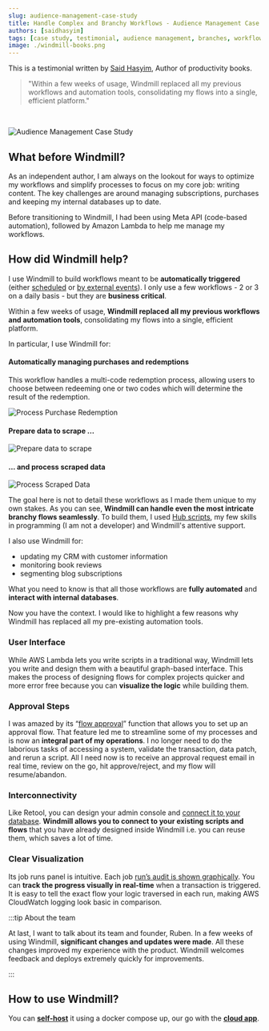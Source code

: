 ```yaml
---
slug: audience-management-case-study
title: Handle Complex and Branchy Workflows - Audience Management Case Study
authors: [saidhasyim]
tags: [case study, testimonial, audience management, branches, workflows]
image: ./windmill-books.png
---
```


This is a testimonial written by [Said Hasyim](https://saidhasyim.com/), Author of productivity books.

<!--truncate-->

> "Within a few weeks of usage, Windmill replaced all my previous workflows and automation tools, consolidating my flows into a single, efficient platform."

<br/>

![Audience Management Case Study](./0-header.jpg 'Audience Management Case Study')

## What before Windmill?

As an independent author, I am always on the lookout for ways to optimize my workflows and simplify processes to focus on my core job: writing content. The key challenges are around managing subscriptions, purchases and keeping my internal databases up to date.

Before transitioning to Windmill, I had been using Meta API (code-based automation), followed by Amazon Lambda to help me manage my workflows.

## How did Windmill help?

I use Windmill to build workflows meant to be **automatically triggered** (either [scheduled](/docs/core_concepts/scheduling) or [by external events](/docs/getting_started/trigger_flows)). I only use a few workflows - 2 or 3 on a daily basis - but they are **business critical**.

Within a few weeks of usage, **Windmill replaced all my previous workflows and automation tools**, consolidating my flows into a single, efficient platform.

In particular, I use Windmill for:

#### Automatically managing purchases and redemptions

This workflow handles a multi-code redemption process, allowing users to choose between redeeming one or two codes which will determine the result of the redemption.

![Process Purchase Redemption](./process_purchase_redemption.jpg 'Process Purchase Redemption')

#### Prepare data to scrape ...

![Prepare data to scrape](./prepare_data_to_scrape.jpg 'Prepare data to scrape')

#### ... and process scraped data

![Process Scraped Data](./process_scraped_data.png.webp 'Process Scraped Data')

The goal here is not to detail these workflows as I made them unique to my own stakes. As you can see, **Windmill can handle even the most intricate branchy flows seamlessly**. To build them, I used [Hub scripts](https://hub.windmill.dev/), my few skills in programming (I am not a developer) and Windmill's attentive support.

I also use Windmill for:

- updating my CRM with customer information
- monitoring book reviews
- segmenting blog subscriptions

What you need to know is that all those workflows are **fully automated** and **interact with internal databases**.

Now you have the context. I would like to highlight a few reasons why Windmill has replaced all my pre-existing automation tools.

### User Interface

While AWS Lambda lets you write scripts in a traditional way, Windmill lets you write and design them with a beautiful graph-based interface. This makes the process of designing flows for complex projects quicker and more error free because you can **visualize the logic** while building them.

### Approval Steps

I was amazed by its “[flow approval](/docs/flows/flow_approval)” function that allows you to set up an approval flow. That feature led me to streamline some of my processes and is now an **integral part of my operations**. I no longer need to do the laborious tasks of accessing a system, validate the transaction, data patch, and rerun a script. All I need now is to receive an approval request email in real time, review on the go, hit approve/reject, and my flow will resume/abandon.

### Interconnectivity

Like Retool, you can design your admin console and [connect it to your database](/docs/integrations/integrations_on_windmill). **Windmill allows you to connect to your existing scripts and flows** that you have already designed inside Windmill i.e. you can reuse them, which saves a lot of time.

### Clear Visualization

Its job runs panel is intuitive. Each job [run’s audit is shown graphically](/docs/getting_started/flows_quickstart). You can **track the progress visually in real-time** when a transaction is triggered. It is easy to tell the exact flow your logic traversed in each run, making AWS CloudWatch logging look basic in comparison.

:::tip About the team

At last, I want to talk about its team and founder, Ruben. In a few weeks of using Windmill, **significant changes and updates were made**. All these changes improved my experience with the product. Windmill welcomes feedback and deploys extremely quickly for improvements.

:::

## How to use Windmill?

You can **[self-host](/docs/advanced/self_host/#deployment)** it using a docker compose up, our go with the **<a href="https://app.windmill.dev/" rel="nofollow">cloud app</a>**.
